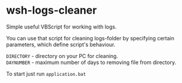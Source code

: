 # wsh-logs-cleaner

Simple useful VBScript for working with logs.

<p>You can use that script for cleaning logs-folder by specifying certain parameters, which define script's behaviour.</p>

` DIRECTORY ` - directory on your PC for cleaning.<br/>
` DAYNUMBER ` - maximum number of days to removing file from directory.<br/>

To start just run `application.bat`
